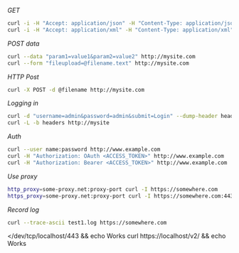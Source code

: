 *GET*
```bash
curl -i -H "Accept: application/json" -H "Content-Type: application/json" http://mysite.com
curl -i -H "Accept: application/xml" -H "Content-Type: application/xml" http://mysite.com
```

*POST data*
```bash
curl --data "param1=value1&param2=value2" http://mysite.com
curl --form "fileupload=@filename.text" http://mysite.com
```

*HTTP Post*
```bash
curl -X POST -d @filename http://mysite.com
```

*Logging in*
```bash
curl -d "username=admin&password=admin&submit=Login" --dump-header headers http://mysite.com/login
curl -L -b headers http://mysite
```

*Auth*
```bash
curl --user name:password http://www.example.com
curl -H "Authorization: OAuth <ACCESS_TOKEN>" http://www.example.com
curl -H "Authorization: Bearer <ACCESS_TOKEN>" http://www.example.com
```

*Use proxy*
```bash
http_proxy=some-proxy.net:proxy-port curl -I https://somewhere.com
https_proxy=some-proxy.net:proxy-port curl -I https://somewhere.com:443
```

*Record log*
```bash
curl --trace-ascii test1.log https://somewhere.com
```


</dev/tcp/localhost/443 && echo Works
curl https://localhost/v2/ && echo Works



